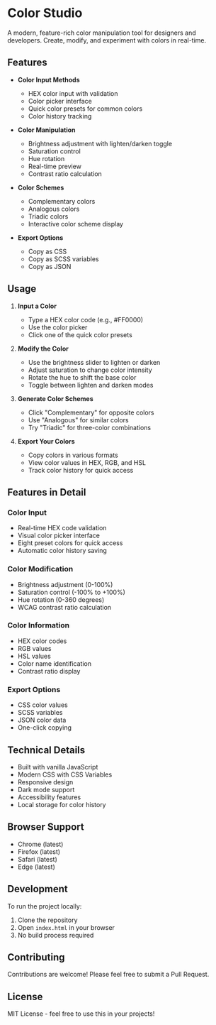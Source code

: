 # Color Studio

A modern, feature-rich color manipulation tool for designers and developers. Create, modify, and experiment with colors in real-time.

## Features

- **Color Input Methods**
  - HEX color input with validation
  - Color picker interface
  - Quick color presets for common colors
  - Color history tracking

- **Color Manipulation**
  - Brightness adjustment with lighten/darken toggle
  - Saturation control
  - Hue rotation
  - Real-time preview
  - Contrast ratio calculation

- **Color Schemes**
  - Complementary colors
  - Analogous colors
  - Triadic colors
  - Interactive color scheme display

- **Export Options**
  - Copy as CSS
  - Copy as SCSS variables
  - Copy as JSON

## Usage

1. **Input a Color**
   - Type a HEX color code (e.g., #FF0000)
   - Use the color picker
   - Click one of the quick color presets

2. **Modify the Color**
   - Use the brightness slider to lighten or darken
   - Adjust saturation to change color intensity
   - Rotate the hue to shift the base color
   - Toggle between lighten and darken modes

3. **Generate Color Schemes**
   - Click "Complementary" for opposite colors
   - Use "Analogous" for similar colors
   - Try "Triadic" for three-color combinations

4. **Export Your Colors**
   - Copy colors in various formats
   - View color values in HEX, RGB, and HSL
   - Track color history for quick access

## Features in Detail

### Color Input
- Real-time HEX code validation
- Visual color picker interface
- Eight preset colors for quick access
- Automatic color history saving

### Color Modification
- Brightness adjustment (0-100%)
- Saturation control (-100% to +100%)
- Hue rotation (0-360 degrees)
- WCAG contrast ratio calculation

### Color Information
- HEX color codes
- RGB values
- HSL values
- Color name identification
- Contrast ratio display

### Export Options
- CSS color values
- SCSS variables
- JSON color data
- One-click copying

## Technical Details

- Built with vanilla JavaScript
- Modern CSS with CSS Variables
- Responsive design
- Dark mode support
- Accessibility features
- Local storage for color history

## Browser Support

- Chrome (latest)
- Firefox (latest)
- Safari (latest)
- Edge (latest)

## Development

To run the project locally:

1. Clone the repository
2. Open `index.html` in your browser
3. No build process required

## Contributing

Contributions are welcome! Please feel free to submit a Pull Request.

## License

MIT License - feel free to use this in your projects!